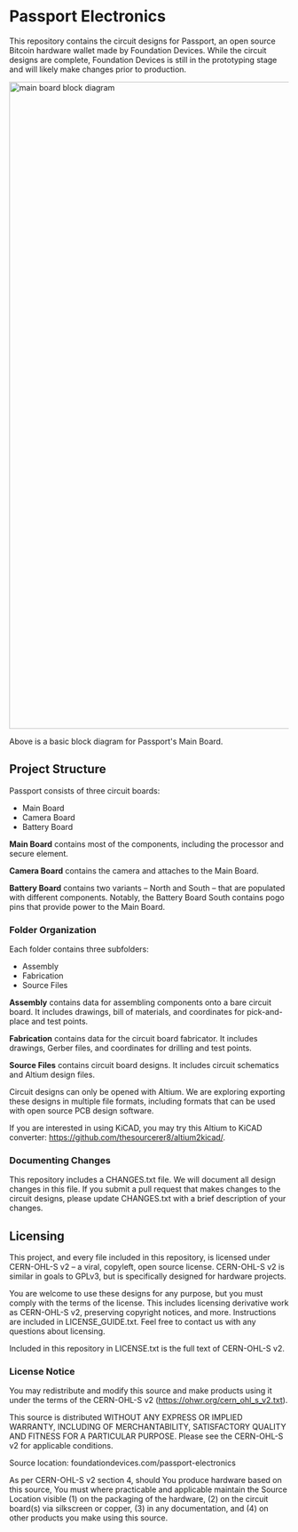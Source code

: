# Passport Electronics

This repository contains the circuit designs for Passport, an open source Bitcoin hardware wallet made by Foundation Devices. While the circuit designs are complete, Foundation Devices is still in the prototyping stage and will likely make changes prior to production.

<img width="1165" alt="main board block diagram" src="https://user-images.githubusercontent.com/14018740/98994794-5fa6eb80-24fe-11eb-8832-4fdf604ca25d.png">

Above is a basic block diagram for Passport's Main Board.

## Project Structure
Passport consists of three circuit boards:
- Main Board
- Camera Board
- Battery Board

**Main Board** contains most of the components, including the processor and secure element.

**Camera Board** contains the camera and attaches to the Main Board.

**Battery Board** contains two variants – North and South – that are populated with different components. Notably, the Battery Board South contains pogo pins that provide power to the Main Board.

### Folder Organization
Each folder contains three subfolders:
- Assembly
- Fabrication
- Source Files

**Assembly** contains data for assembling components onto a bare circuit board. It includes drawings, bill of materials, and coordinates for pick-and-place and test points.

**Fabrication** contains data for the circuit board fabricator. It includes drawings, Gerber files, and coordinates for drilling and test points.

**Source Files** contains circuit board designs. It includes circuit schematics and Altium design files.

Circuit designs can only be opened with Altium. We are exploring exporting these designs in multiple file formats, including formats that can be used with open source PCB design software.

If you are interested in using KiCAD, you may try this Altium to KiCAD converter: https://github.com/thesourcerer8/altium2kicad/.

### Documenting Changes
This repository includes a CHANGES.txt file. We will document all design changes in this file. If you submit a pull request that makes changes to the circuit designs, please update CHANGES.txt with a brief description of your changes.

## Licensing
This project, and every file included in this repository, is licensed under CERN-OHL-S v2 – a viral, copyleft, open source license. CERN-OHL-S v2 is similar in goals to GPLv3, but is specifically designed for hardware projects.

You are welcome to use these designs for any purpose, but you must comply with the terms of the license. This includes licensing derivative work as CERN-OHL-S v2, preserving copyright notices, and more. Instructions are included in LICENSE_GUIDE.txt. Feel free to contact us with any questions about licensing.

Included in this repository in LICENSE.txt is the full text of CERN-OHL-S v2.

### License Notice
You may redistribute and modify this source and make products using it
under the terms of the CERN-OHL-S v2 (https://ohwr.org/cern_ohl_s_v2.txt).

This source is distributed WITHOUT ANY EXPRESS OR IMPLIED WARRANTY,
INCLUDING OF MERCHANTABILITY, SATISFACTORY QUALITY AND FITNESS FOR A
PARTICULAR PURPOSE. Please see the CERN-OHL-S v2 for applicable conditions.

Source location: foundationdevices.com/passport-electronics

As per CERN-OHL-S v2 section 4, should You produce hardware based on this
source, You must where practicable and applicable maintain the Source Location
visible (1) on the packaging of the hardware, (2) on the circuit board(s) via
silkscreen or copper, (3) in any documentation, and (4) on other products you
make using this source.
